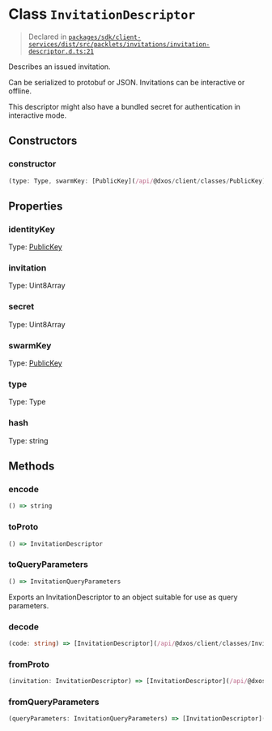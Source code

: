 # Class `InvitationDescriptor`
> Declared in [`packages/sdk/client-services/dist/src/packlets/invitations/invitation-descriptor.d.ts:21`]()


Describes an issued invitation.

Can be serialized to protobuf or JSON.
Invitations can be interactive or offline.

This descriptor might also have a bundled secret for authentication in interactive mode.

## Constructors
### constructor
```ts
(type: Type, swarmKey: [PublicKey](/api/@dxos/client/classes/PublicKey), invitation: Uint8Array, identityKey: [PublicKey](/api/@dxos/client/classes/PublicKey), secret: Uint8Array) => [InvitationDescriptor](/api/@dxos/client/classes/InvitationDescriptor)
```

## Properties
### identityKey 
Type: [PublicKey](/api/@dxos/client/classes/PublicKey)
### invitation 
Type: Uint8Array
### secret 
Type: Uint8Array
### swarmKey 
Type: [PublicKey](/api/@dxos/client/classes/PublicKey)
### type 
Type: Type
### hash
Type: string

## Methods
### encode
```ts
() => string
```
### toProto
```ts
() => InvitationDescriptor
```
### toQueryParameters
```ts
() => InvitationQueryParameters
```
Exports an InvitationDescriptor to an object suitable for use as query parameters.
### decode
```ts
(code: string) => [InvitationDescriptor](/api/@dxos/client/classes/InvitationDescriptor)
```
### fromProto
```ts
(invitation: InvitationDescriptor) => [InvitationDescriptor](/api/@dxos/client/classes/InvitationDescriptor)
```
### fromQueryParameters
```ts
(queryParameters: InvitationQueryParameters) => [InvitationDescriptor](/api/@dxos/client/classes/InvitationDescriptor)
```